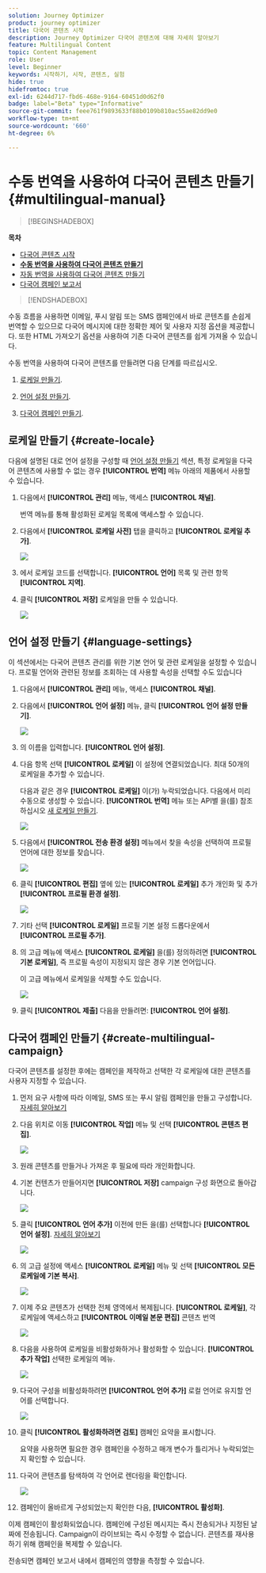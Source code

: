 ```yaml
---
solution: Journey Optimizer
product: journey optimizer
title: 다국어 콘텐츠 시작
description: Journey Optimizer 다국어 콘텐츠에 대해 자세히 알아보기
feature: Multilingual Content
topic: Content Management
role: User
level: Beginner
keywords: 시작하기, 시작, 콘텐츠, 실험
hide: true
hidefromtoc: true
exl-id: 6244d717-fbd6-468e-9164-60451d0d62f0
badge: label="Beta" type="Informative"
source-git-commit: feee761f9893633f88b0109b810ac55ae82dd9e0
workflow-type: tm+mt
source-wordcount: '660'
ht-degree: 6%

---
```


# 수동 번역을 사용하여 다국어 콘텐츠 만들기 {#multilingual-manual}

>[!BEGINSHADEBOX]

**목차**

* [다국어 콘텐츠 시작](multilingual-gs.md)
* **[수동 번역을 사용하여 다국어 콘텐츠 만들기](multilingual-manual.md)**
* [자동 번역을 사용하여 다국어 콘텐츠 만들기](multilingual-automated.md)
* [다국어 캠페인 보고서](multilingual-report.md)

>[!ENDSHADEBOX]

수동 흐름을 사용하면 이메일, 푸시 알림 또는 SMS 캠페인에서 바로 콘텐츠를 손쉽게 번역할 수 있으므로 다국어 메시지에 대한 정확한 제어 및 사용자 지정 옵션을 제공합니다. 또한 HTML 가져오기 옵션을 사용하여 기존 다국어 콘텐츠를 쉽게 가져올 수 있습니다.

수동 번역을 사용하여 다국어 콘텐츠를 만들려면 다음 단계를 따르십시오.

1. [로케일 만들기](#create-locale).

1. [언어 설정 만들기](#create-language-settings).

1. [다국어 캠페인 만들기](#create-a-multilingual-campaign).

## 로케일 만들기 {#create-locale}

다음에 설명된 대로 언어 설정을 구성할 때 [언어 설정 만들기](#language-settings) 섹션, 특정 로케일을 다국어 콘텐츠에 사용할 수 없는 경우 **[!UICONTROL 번역]** 메뉴 아래의 제품에서 사용할 수 있습니다.

1. 다음에서 **[!UICONTROL 관리]** 메뉴, 액세스 **[!UICONTROL 채널]**.

   번역 메뉴를 통해 활성화된 로케일 목록에 액세스할 수 있습니다.

1. 다음에서 **[!UICONTROL 로케일 사전]** 탭을 클릭하고 **[!UICONTROL 로케일 추가]**.

   ![](assets/locale_1.png)

1. 에서 로케일 코드를 선택합니다. **[!UICONTROL 언어]** 목록 및 관련 항목 **[!UICONTROL 지역]**.

1. 클릭 **[!UICONTROL 저장]** 로케일을 만들 수 있습니다.

   ![](assets/locale_2.png)

## 언어 설정 만들기 {#language-settings}

이 섹션에서는 다국어 콘텐츠 관리를 위한 기본 언어 및 관련 로케일을 설정할 수 있습니다. 프로필 언어와 관련된 정보를 조회하는 데 사용할 속성을 선택할 수도 있습니다

1. 다음에서 **[!UICONTROL 관리]** 메뉴, 액세스 **[!UICONTROL 채널]**.

1. 다음에서 **[!UICONTROL 언어 설정]** 메뉴, 클릭 **[!UICONTROL 언어 설정 만들기]**.

   ![](assets/multilingual-settings-1.png)

1. 의 이름을 입력합니다. **[!UICONTROL 언어 설정]**.

1. 다음 항목 선택 **[!UICONTROL 로케일]** 이 설정에 연결되었습니다. 최대 50개의 로케일을 추가할 수 있습니다.

   다음과 같은 경우 **[!UICONTROL 로케일]** 이(가) 누락되었습니다. 다음에서 미리 수동으로 생성할 수 있습니다. **[!UICONTROL 번역]** 메뉴 또는 API별 을(를) 참조하십시오 [새 로케일 만들기](#create-locale).

   ![](assets/multilingual-settings-2.png)

1. 다음에서 **[!UICONTROL 전송 환경 설정]** 메뉴에서 찾을 속성을 선택하여 프로필 언어에 대한 정보를 찾습니다.

   ![](assets/multilingual-settings-3.png)

1. 클릭 **[!UICONTROL 편집]** 옆에 있는 **[!UICONTROL 로케일]** 추가 개인화 및 추가 **[!UICONTROL 프로필 환경 설정]**.

   ![](assets/multilingual-settings-4.png)

1. 기타 선택 **[!UICONTROL 로케일]** 프로필 기본 설정 드롭다운에서 **[!UICONTROL 프로필 추가]**.

1. 의 고급 메뉴에 액세스 **[!UICONTROL 로케일]** 을(를) 정의하려면 **[!UICONTROL 기본 로케일]**, 즉 프로필 속성이 지정되지 않은 경우 기본 언어입니다.

   이 고급 메뉴에서 로케일을 삭제할 수도 있습니다.

   ![](assets/multilingual-settings-5.png)

1. 클릭 **[!UICONTROL 제출]** 다음을 만들려면: **[!UICONTROL 언어 설정]**.

<!--
1. Access the **[!UICONTROL Channel surfaces]** menu and create a new channel surface or select an existing one.

1. In the **[!UICONTROL Header parameters]** section, select the **[!UICONTROL Enable multilingual]** option.

1. Select your **[!UICONTROL Locales dictionary]** and add as many as needed.
-->

## 다국어 캠페인 만들기 {#create-multilingual-campaign}

다국어 콘텐츠를 설정한 후에는 캠페인을 제작하고 선택한 각 로케일에 대한 콘텐츠를 사용자 지정할 수 있습니다.

1. 먼저 요구 사항에 따라 이메일, SMS 또는 푸시 알림 캠페인을 만들고 구성합니다. [자세히 알아보기](../campaigns/create-campaign.md)

1. 다음 위치로 이동 **[!UICONTROL 작업]** 메뉴 및 선택 **[!UICONTROL 콘텐츠 편집]**.

   ![](assets/multilingual-campaign-1.png)

1. 원래 콘텐츠를 만들거나 가져온 후 필요에 따라 개인화합니다.

1. 기본 컨텐츠가 만들어지면 **[!UICONTROL 저장]** campaign 구성 화면으로 돌아갑니다.

   ![](assets/multilingual-campaign-2.png)

1. 클릭 **[!UICONTROL 언어 추가]** 이전에 만든 을(를) 선택합니다 **[!UICONTROL 언어 설정]**. [자세히 알아보기](#create-language-settings)

   ![](assets/multilingual-campaign-3.png)

1. 의 고급 설정에 액세스 **[!UICONTROL 로케일]** 메뉴 및 선택 **[!UICONTROL 모든 로케일에 기본 복사]**.

   ![](assets/multilingual-campaign-4.png)

1. 이제 주요 콘텐츠가 선택한 전체 영역에서 복제됩니다.  **[!UICONTROL 로케일]**, 각 로케일에 액세스하고 **[!UICONTROL 이메일 본문 편집]** 콘텐츠 번역

   ![](assets/multilingual-campaign-5.png)

1. 다음을 사용하여 로케일을 비활성화하거나 활성화할 수 있습니다. **[!UICONTROL 추가 작업]** 선택한 로케일의 메뉴.

   ![](assets/multilingual-campaign-6.png)

1. 다국어 구성을 비활성화하려면 **[!UICONTROL 언어 추가]** 로컬 언어로 유지할 언어를 선택합니다.

   ![](assets/multilingual-campaign-7.png)

1. 클릭 **[!UICONTROL 활성화하려면 검토]** 캠페인 요약을 표시합니다.

   요약을 사용하면 필요한 경우 캠페인을 수정하고 매개 변수가 틀리거나 누락되었는지 확인할 수 있습니다.

1. 다국어 콘텐츠를 탐색하여 각 언어로 렌더링을 확인합니다.

   ![](assets/multilingual-campaign-8.png)

1. 캠페인이 올바르게 구성되었는지 확인한 다음, **[!UICONTROL 활성화]**.

이제 캠페인이 활성화되었습니다. 캠페인에 구성된 메시지는 즉시 전송되거나 지정된 날짜에 전송됩니다. Campaign이 라이브되는 즉시 수정할 수 없습니다. 콘텐츠를 재사용하기 위해 캠페인을 복제할 수 있습니다.

전송되면 캠페인 보고서 내에서 캠페인의 영향을 측정할 수 있습니다.

<!--
# Create a multilingual journey {#create-multilingual-journey}

1. Create your journey with a Delivery and personalize your content as needed.
1. From your delivery action, click Edit content.
1. Click Add languages.

-->

